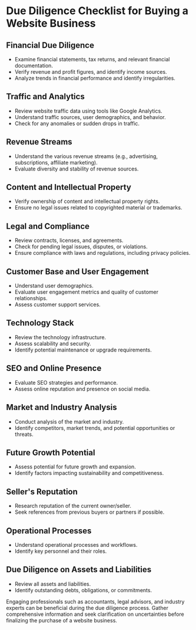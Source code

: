 # Due Diligence Checklist for Buying a Website Business

## Financial Due Diligence
- Examine financial statements, tax returns, and relevant financial documentation.
- Verify revenue and profit figures, and identify income sources.
- Analyze trends in financial performance and identify irregularities.

## Traffic and Analytics
- Review website traffic data using tools like Google Analytics.
- Understand traffic sources, user demographics, and behavior.
- Check for any anomalies or sudden drops in traffic.

## Revenue Streams
- Understand the various revenue streams (e.g., advertising, subscriptions, affiliate marketing).
- Evaluate diversity and stability of revenue sources.

## Content and Intellectual Property
- Verify ownership of content and intellectual property rights.
- Ensure no legal issues related to copyrighted material or trademarks.

## Legal and Compliance
- Review contracts, licenses, and agreements.
- Check for pending legal issues, disputes, or violations.
- Ensure compliance with laws and regulations, including privacy policies.

## Customer Base and User Engagement
- Understand user demographics.
- Evaluate user engagement metrics and quality of customer relationships.
- Assess customer support services.

## Technology Stack
- Review the technology infrastructure.
- Assess scalability and security.
- Identify potential maintenance or upgrade requirements.

## SEO and Online Presence
- Evaluate SEO strategies and performance.
- Assess online reputation and presence on social media.

## Market and Industry Analysis
- Conduct analysis of the market and industry.
- Identify competitors, market trends, and potential opportunities or threats.

## Future Growth Potential
- Assess potential for future growth and expansion.
- Identify factors impacting sustainability and competitiveness.

## Seller's Reputation
- Research reputation of the current owner/seller.
- Seek references from previous buyers or partners if possible.

## Operational Processes
- Understand operational processes and workflows.
- Identify key personnel and their roles.

## Due Diligence on Assets and Liabilities
- Review all assets and liabilities.
- Identify outstanding debts, obligations, or commitments.

Engaging professionals such as accountants, legal advisors, and industry experts can be beneficial during the due diligence process. Gather comprehensive information and seek clarification on uncertainties before finalizing the purchase of a website business.
